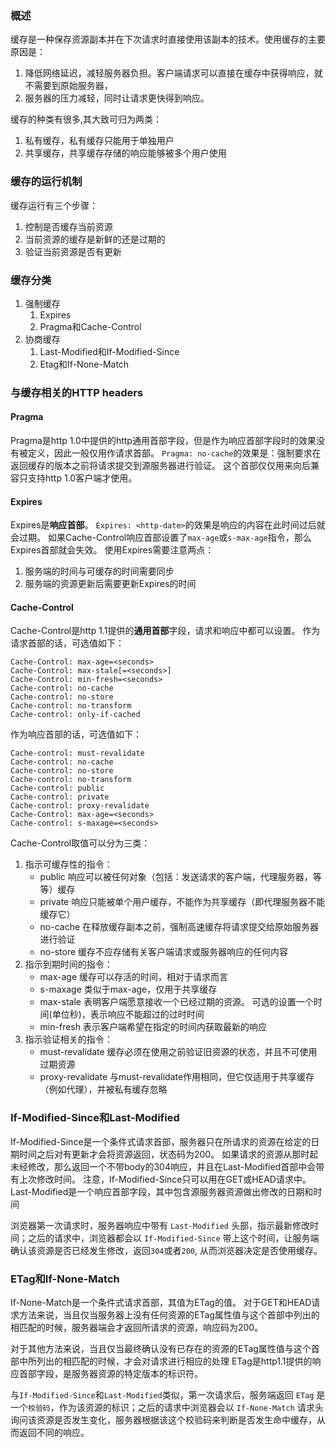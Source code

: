 ### 概述
缓存是一种保存资源副本并在下次请求时直接使用该副本的技术。使用缓存的主要原因是：
1. 降低网络延迟，减轻服务器负担。客户端请求可以直接在缓存中获得响应，就不需要到原始服务器，
2. 服务器的压力减轻，同时让请求更快得到响应。

缓存的种类有很多,其大致可归为两类：
1. 私有缓存，私有缓存只能用于单独用户
2. 共享缓存，共享缓存存储的响应能够被多个用户使用

### 缓存的运行机制
缓存运行有三个步骤：
1. 控制是否缓存当前资源
2. 当前资源的缓存是新鲜的还是过期的
3. 验证当前资源是否有更新

### 缓存分类

1. 强制缓存
    1. Expires
    2. Pragma和Cache-Control
2. 协商缓存
    1. Last-Modified和If-Modified-Since
    2. Etag和If-None-Match

### 与缓存相关的HTTP headers
#### Pragma
Pragma是http 1.0中提供的http通用首部字段，但是作为响应首部字段时的效果没有被定义，因此一般仅用作请求首部。
`Pragma: no-cache`的效果是：强制要求在返回缓存的版本之前将请求提交到源服务器进行验证。
这个首部仅仅用来向后兼容只支持http 1.0客户端才使用。
#### Expires
Expires是**响应首部**。
`Expires: <http-date>`的效果是响应的内容在此时间过后就会过期。
如果Cache-Control响应首部设置了`max-age`或`s-max-age`指令，那么Expires首部就会失效。
使用Expires需要注意两点：
1. 服务端的时间与可缓存的时间需要同步
2. 服务端的资源更新后需要更新Expires的时间
#### Cache-Control
Cache-Control是http 1.1提供的**通用首部**字段，请求和响应中都可以设置。
作为请求首部的话，可选值如下：
```
Cache-Control: max-age=<seconds>
Cache-Control: max-stale[=<seconds>]
Cache-Control: min-fresh=<seconds>
Cache-control: no-cache 
Cache-control: no-store
Cache-control: no-transform
Cache-control: only-if-cached
```
作为响应首部的话，可选值如下：
```
Cache-control: must-revalidate
Cache-control: no-cache
Cache-control: no-store
Cache-control: no-transform
Cache-control: public
Cache-control: private
Cache-control: proxy-revalidate
Cache-Control: max-age=<seconds>
Cache-control: s-maxage=<seconds>
```
Cache-Control取值可以分为三类：
1. 指示可缓存性的指令：
    - public
    响应可以被任何对象（包括：发送请求的客户端，代理服务器，等等）缓存
    - private
    响应只能被单个用户缓存，不能作为共享缓存（即代理服务器不能缓存它）
    - no-cache
    在释放缓存副本之前，强制高速缓存将请求提交给原始服务器进行验证
    - no-store
    缓存不应存储有关客户端请求或服务器响应的任何内容
2. 指示到期时间的指令：
    - max-age
    缓存可以存活的时间，相对于请求而言
    - s-maxage
    类似于max-age，仅用于共享缓存
    - max-stale
    表明客户端愿意接收一个已经过期的资源。 可选的设置一个时间(单位秒)，表示响应不能超过的过时时间
    - min-fresh
    表示客户端希望在指定的时间内获取最新的响应
3. 指示验证相关的指令：
    - must-revalidate
    缓存必须在使用之前验证旧资源的状态，并且不可使用过期资源
    - proxy-revalidate
    与must-revalidate作用相同，但它仅适用于共享缓存（例如代理），并被私有缓存忽略
### If-Modified-Since和Last-Modified
If-Modified-Since是一个条件式请求首部，服务器只在所请求的资源在给定的日期时间之后对有更新才会将资源返回，状态码为200。
如果请求的资源从那时起未经修改，那么返回一个不带body的304响应，并且在Last-Modified首部中会带有上次修改时间。
注意，If-Modified-Since只可以用在GET或HEAD请求中。
Last-Modified是一个响应首部字段，其中包含源服务器资源做出修改的日期和时间

浏览器第一次请求时，服务器响应中带有 `Last-Modified` 头部，指示最新修改时间；之后的请求中，浏览器都会以 `If-Modified-Since` 带上这个时间，让服务端确认该资源是否已经发生修改，返回`304`或者`200`, 从而浏览器决定是否使用缓存。

### ETag和If-None-Match
If-None-Match是一个条件式请求首部，其值为ETag的值。
对于GET和HEAD请求方法来说，当且仅当服务器上没有任何资源的ETag属性值与这个首部中列出的相匹配的时候，服务器端会才返回所请求的资源，响应码为200。

对于其他方法来说，当且仅当最终确认没有已存在的资源的ETag属性值与这个首部中所列出的相匹配的时候，才会对请求进行相应的处理
ETag是http1.1提供的响应首部字段，是服务器资源的特定版本的标识符。

与`If-Modified-Since`和`Last-Modified`类似，第一次请求后，服务端返回 `ETag` 是一个`校验码`，作为该资源的标识；之后的请求中浏览器会以 `If-None-Match` 请求头询问该资源是否发生变化，服务器根据该这个校验码来判断是否发生命中缓存，从而返回不同的响应。
